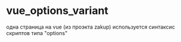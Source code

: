 # vue_options_variant

одна страница на vue (из проэкта zakup)
используется синтаксис скриптов типа "options"  
